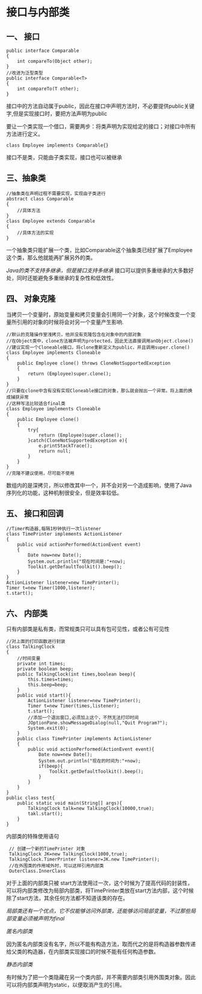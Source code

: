  # 接口与内部类
 
 ## 一、 接口
 ```Java{2}
 public interface Comparable
 {
     int compareTo(Object other);
 }
 //改进为泛型类型
 public interface Comparable<T>
 {
     int compareTo(T other);
 }
 ```
 接口中的方法自动属于public，因此在接口中声明方法时，不必要提供public关键字,但是实现接口时，要把方法声明为public
 
 要让一个类实现一个借口，需要两步：将类声明为实现给定的接口；对接口中所有方法进行定义。
 ```Java{2}
 class Employee implements Comparable{}
 ```
 接口不是类，只能由子类实现，接口也可以被继承
 ## 三、抽象类
 ```Java{2}
 //抽象类在声明过程不需要实现，实现由子类进行
 abstract class Comparable
 {
     //具体方法    
 }
 class Employee extends Comparable
 {
     //具体方法的实现
 }
 ```
 一个抽象类只能扩展一个类，比如Comparable这个抽象类已经扩展了Employee这个类，那么他就能再扩展另外的类。
 
 *Java的类不支持多继承，但是接口支持多继承*
 接口可以提供多重继承的大多数好处，同时还能避免多重继承的复杂性和低效性。
 
 ## 四、 对象克隆
 当拷贝一个变量时，原始变量和拷贝变量会引用同一个对象，这个时候改变一个变量所引用的对象的时候将会对另一个变量产生影响.
```Java{2}
//默认的克隆操作室浅拷贝，他并没有克隆包含在对象中的内部对象
//在Object类中，clone方法被声明为protected，因此无法直接调用anObject.clone()
//建议实现一个Cloneable接口，将clone重新定义为public，并且调用super.clone()
class Employee implements Cloneable
{
    public Employee clone() throws CloneNotSupportedException
    {
        return (Employee)super.clone();
    }
}
//只要在clone中含有没有实现Cloneable接口的对象，那么就会抛出一个异常。将上面的换成捕获异常
//这种写法比较适合final类
class Employee implements Cloneable
{
    public Employee clone()
    {
        try{
            return (Employee)super.clone();
        }catch(CloneNotSupportedException e){
            e.printStackTrace();
            return null;
        }
    }
}
//克隆不建议使用，尽可能不使用
```
数组内的是深拷贝，所以修改其中一个，并不会对另一个造成影响，使用了Java序列化的功能，这种机制很安全，但是效率较低。
## 五、 接口和回调
```Java{2}
//Timer构造器,每隔1秒钟执行一次listener
class TimePrinter implements ActionListener
{
    public void actionPerformed(ActionEvent event)
    {
        Date now=new Date();
        System.out.println("现在时间是:"+now);
        Toolkit.getDefaultToolkit().beep();
    }
}
ActionListener listener=new TimePrinter();
Timer t=new Timer(1000,listener);
t.start();
```
## 六、 内部类
只有内部类是私有类，而常规类只可以具有包可见性，或者公有可见性
```Java{2}
//对上面的打印函数进行封装
class TalkingClock
{
    //时间变量
    private int times;
    private boolean beep;
    public TalkingClock(int times,boolean beep){
        this.times=times;
        this.beep=beep;
    }
    public void start(){
        ActionListener listener=new TimePrinter();
        Timer t=new Timer(times,listener);
        t.start();
        //添加一个退出窗口,必须加上这个，不然无法打印时间
        JOptionPane.showMessageDialog(null,"Quit Program?");
        System.exit(0);
    }
    public class TimePrinter implements ActionListener
    {
        public void actionPerformed(ActionEvent event){
            Date now=new Date();
            System.out.println("现在的时间为:"+now);
            if(beep){
                Toolkit.getDefaultToolkit().beep();
            }
        }    
    }
}
public class test{
    public static void main(String[] args){
        TalkingClock talk=new TalkingClock(10000,true);
        takl.start();
    }
}
```
内部类的特殊使用语句 
```Java{2}
 // 创建一个新的TimePrinter 对象
 TalkingClock JK=new TalkingClock(1000,true);
 TalkingClock.TimerPrinter listener=JK.new TimePrinter();
 //在外围类的作用域外时，可以这样引用内部类
 OuterClass.InnerClass
```
对于上面的内部类只被 start方法使用过一次，这个时候为了提高代码的封装性，可以将内部类修改为局部内部类，将TimePrinter类放在start方法内部，这个时候除了start方法，其余任何方法都不知道该类的存在。

*局部类还有一个优点，它不仅能够访问外部类，还能够访问局部变量，不过那些局部变量必须被声明为final*

*匿名内部类*

因为匿名内部类没有名字，所以不能有构造方法，取而代之的是将构造器参数传递给父类的构造器，在内部类实现接口的时候不能有任何构造参数。

*静态内部类*

有时候为了把一个类隐藏在另一个类内部，并不需要内部类引用外围类对象。因此可以将内部类声明为static，以便取消产生的引用。
